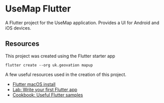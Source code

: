 # UseMap Flutter

A Flutter project for the UseMap application. Provides a UI for Android and iOS devices.

## Resources

This project was created using the Flutter starter app

```
flutter create --org uk.geovation mapup
```

A few useful resources used in the creation of this project.

- [Flutter macOS install](https://docs.flutter.dev/get-started/install/macos)
- [Lab: Write your first Flutter app](https://docs.flutter.dev/get-started/codelab)
- [Cookbook: Useful Flutter samples](https://docs.flutter.dev/cookbook)
